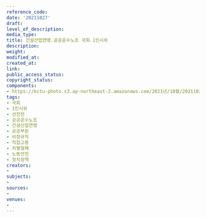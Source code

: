 ```yaml
---
reference_code: 
date: '20211027'
draft: 
level_of_description: 
media_type: 
title: 건설산업연맹.공공운수노조 국회 1인시위
description: 
weight: 
modified_at: 
created_at: 
link: 
public_access_status: 
copyright_status: 
components:
- https://kctu-photo.s3.ap-northeast-2.amazonaws.com/2021년/10월/20211027-건설산업연맹.공공운수노조+국회+1인시위_국회_1인시위_선전전_공공운수노조_건설산업연맹_공공부문_비정규직_직접고용_차별철폐_노동안전_정치정책/_1D20393.jpg
tags:
- 국회
- 1인시위
- 선전전
- 공공운수노조
- 건설산업연맹
- 공공부문
- 비정규직
- 직접고용
- 차별철폐
- 노동안전
- 정치정책
creators:
- 
subjects:
- 
sources:
- 
venues:
- 
---
```

